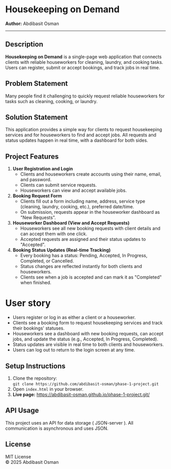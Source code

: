 <!-- README.md for Housekeeping on Demand -->

<h1>Housekeeping on Demand</h1>
<p><strong>Author:</strong> Abdibasit Osman</p>

<hr />

<h2>Description</h2>
<p>
  <b>Housekeeping on Demand</b> is a single-page web application that connects clients with reliable houseworkers for cleaning, laundry, and cooking tasks. Users can register, submit or accept bookings, and track jobs in real time.
</p>

<h2>Problem Statement</h2>
<p>
  Many people find it challenging to quickly request reliable houseworkers for tasks such as cleaning, cooking, or laundry.
</p>

<h2>Solution Statement</h2>
<p>
  This application provides a simple way for clients to request housekeeping services and for houseworkers to find and accept jobs. All requests and status updates happen in real time, with a dashboard for both sides.
</p>

<h2>Project Features</h2>
<ol>
  <li>
    <b>User Registration and Login</b><br/>
    <ul>
      <li>Clients and houseworkers create accounts using their name, email, and password.</li>
      <li>Clients can submit service requests.</li>
      <li>Houseworkers can view and accept available jobs.</li>
    </ul>
  </li>
  <li>
    <b>Booking Request Form</b><br/>
    <ul>
      <li>Clients fill out a form including name, address, service type (cleaning, laundry, cooking, etc.), preferred date/time.</li>
      <li>On submission, requests appear in the houseworker dashboard as "New Requests".</li>
    </ul>
  </li>
  <li>
    <b>Houseworker Dashboard (View and Accept Requests)</b><br/>
    <ul>
      <li>Houseworkers see all new booking requests with client details and can accept them with one click.</li>
      <li>Accepted requests are assigned and their status updates to "Accepted".</li>
    </ul>
  </li>
  <li>
    <b>Booking Status Updates (Real-time Tracking)</b><br/>
    <ul>
      <li>Every booking has a status: Pending, Accepted, In Progress, Completed, or Cancelled.</li>
      <li>Status changes are reflected instantly for both clients and houseworkers.</li>
      <li>Clients see when a job is accepted and can mark it as "Completed" when finished.</li>
    </ul>
  </li>
</ol>

<h1>User story</h1>

<ul>
  <li>Users register or log in as either a client or a houseworker.</li>
  <li>Clients see a booking form to request housekeeping services and track their bookings' statuses.</li>
  <li>Houseworkers see a dashboard with new booking requests, can accept jobs, and update the status (e.g., Accepted, In Progress, Completed).</li>
  <li>Status updates are visible in real time to both clients and houseworkers.</li>
  <li>Users can log out to return to the login screen at any time.</li>
</ul>

<h2>Setup Instructions</h2>
<ol>
  <li>Clone the repository:<br />
    <code>git clone https://github.com/abdibasit-osman/phase-1-project.git</code>
  </li>
  <li>Open <code>index.html</code> in your browser.</li>
  <li>
    <b>Live page:</b>
    <a href="https://abdibasit-osman.github.io/phase-1-project.git/">https://abdibasit-osman.github.io/phase-1-project.git/</a>
  </li>
</ol>

<h2>API Usage</h2>
<p>
  This project uses an API for data storage ( JSON-server ). All communication is asynchronous and uses JSON.
</p>

<h2>License</h2>
<p>MIT License<br/>
&copy; 2025 Abdibasit Osman</p>

